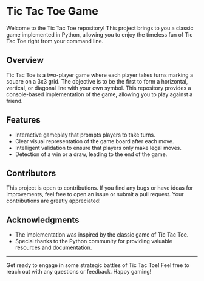 # Tic Tac Toe Game

Welcome to the Tic Tac Toe repository! This project brings to you a classic game implemented in Python, allowing you to enjoy the timeless fun of Tic Tac Toe right from your command line.



## Overview

Tic Tac Toe is a two-player game where each player takes turns marking a square on a 3x3 grid. The objective is to be the first to form a horizontal, vertical, or diagonal line with your own symbol. This repository provides a console-based implementation of the game, allowing you to play against a friend.

## Features

- Interactive gameplay that prompts players to take turns.
- Clear visual representation of the game board after each move.
- Intelligent validation to ensure that players only make legal moves.
- Detection of a win or a draw, leading to the end of the game.



## Contributors

This project is open to contributions. If you find any bugs or have ideas for improvements, feel free to open an issue or submit a pull request. Your contributions are greatly appreciated!



## Acknowledgments

- The implementation was inspired by the classic game of Tic Tac Toe.
- Special thanks to the Python community for providing valuable resources and documentation.

---

Get ready to engage in some strategic battles of Tic Tac Toe! Feel free to reach out with any questions or feedback. Happy gaming!

